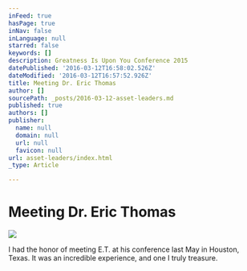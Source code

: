 ```yaml
---
inFeed: true
hasPage: true
inNav: false
inLanguage: null
starred: false
keywords: []
description: Greatness Is Upon You Conference 2015
datePublished: '2016-03-12T16:58:02.526Z'
dateModified: '2016-03-12T16:57:52.926Z'
title: Meeting Dr. Eric Thomas
author: []
sourcePath: _posts/2016-03-12-asset-leaders.md
published: true
authors: []
publisher:
  name: null
  domain: null
  url: null
  favicon: null
url: asset-leaders/index.html
_type: Article

---
```

# Meeting Dr. Eric Thomas
![](https://the-grid-user-content.s3-us-west-2.amazonaws.com/ede282e1-060c-436f-b4bc-fad1a249ed7c.jpg)

I had the honor of meeting E.T. at his conference last May in Houston, Texas. It was an incredible experience, and one I truly treasure.